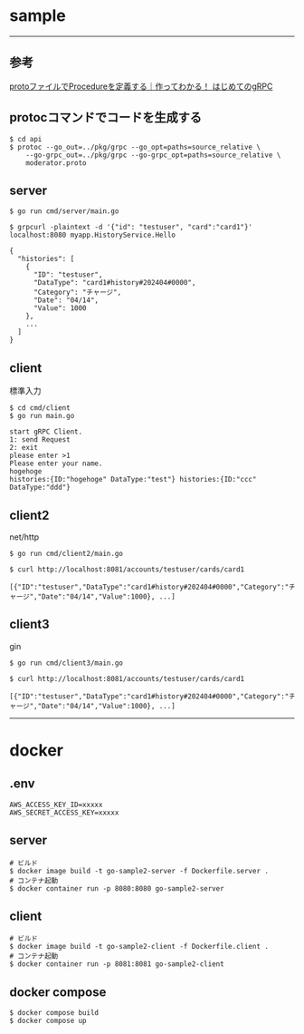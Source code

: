 # sample

---

## 参考
[protoファイルでProcedureを定義する｜作ってわかる！ はじめてのgRPC](https://zenn.dev/hsaki/books/golang-grpc-starting/viewer/proto)

## protocコマンドでコードを生成する

```
$ cd api
$ protoc --go_out=../pkg/grpc --go_opt=paths=source_relative \
	--go-grpc_out=../pkg/grpc --go-grpc_opt=paths=source_relative \
	moderator.proto
```

## server

```
$ go run cmd/server/main.go
```

```
$ grpcurl -plaintext -d '{"id": "testuser", "card":"card1"}' localhost:8080 myapp.HistoryService.Hello

{
  "histories": [
    {
      "ID": "testuser",
      "DataType": "card1#history#202404#0000",
      "Category": "チャージ",
      "Date": "04/14",
      "Value": 1000
    },
    ...
  ]
}
```

## client

標準入力

```
$ cd cmd/client
$ go run main.go

start gRPC Client.
1: send Request
2: exit
please enter >1
Please enter your name.
hogehoge
histories:{ID:"hogehoge" DataType:"test"} histories:{ID:"ccc" DataType:"ddd"}
```

## client2

net/http

```
$ go run cmd/client2/main.go
```

```
$ curl http://localhost:8081/accounts/testuser/cards/card1

[{"ID":"testuser","DataType":"card1#history#202404#0000","Category":"チャージ","Date":"04/14","Value":1000}, ...]
```

## client3

gin

```
$ go run cmd/client3/main.go
```

```
$ curl http://localhost:8081/accounts/testuser/cards/card1

[{"ID":"testuser","DataType":"card1#history#202404#0000","Category":"チャージ","Date":"04/14","Value":1000}, ...]
```

---

# docker

## .env

```
AWS_ACCESS_KEY_ID=xxxxx
AWS_SECRET_ACCESS_KEY=xxxxx
```

## server

```
# ビルド
$ docker image build -t go-sample2-server -f Dockerfile.server .
# コンテナ起動
$ docker container run -p 8080:8080 go-sample2-server
```

## client

```
# ビルド
$ docker image build -t go-sample2-client -f Dockerfile.client .
# コンテナ起動
$ docker container run -p 8081:8081 go-sample2-client
```

## docker compose

```
$ docker compose build
$ docker compose up
```

